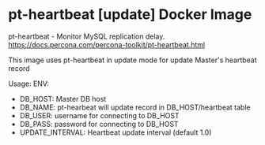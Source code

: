 pt-heartbeat [update] Docker Image
==========================

pt-heartbeat - Monitor MySQL replication delay.
https://docs.percona.com/percona-toolkit/pt-heartbeat.html

This image uses pt-heartbeat in update mode for update Master's heartbeat record

Usage:
ENV:
- DB_HOST: Master DB host
- DB_NAME: pt-hearbeat will update record in DB_HOST/heartbeat table
- DB_USER: username for connecting to DB_HOST
- DB_PASS: password for connecting to DB_HOST
- UPDATE_INTERVAL: Heartbeat update interval (default 1.0)
